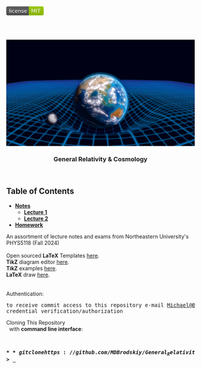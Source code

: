<!-- PROJECT LOGO -->
<br />
<p align="left">
  <a href="https://github.com/MDBrodskiy/General_Relativity/tree/master/LICENSE">
    <img src="images/LicenseImage.svg" alt="license" width="100" height="24"></a>
</p>
<br/>
<br/>

<!-- BACKGROUND & TITLE -->
<p align="center">
  <a href="https://github.com/MDBrodskiy/General_Relativity">
    <img src="images/background.png" alt="background">
  </a>
  <h3 align="center">General Relativity & Cosmology</h3>
<br />
</p>

<!-- TABLE OF CONTENTS -->
## Table of Contents

* [**Notes**](https://github.com/MDBrodskiy/General_Relativity/tree/master/Notes/)
    * [**Lecture 1**](https://github.com/MDBrodskiy/General_Relativity/tree/master/Notes/Lecture1.pdf)
    * [**Lecture 2**](https://github.com/MDBrodskiy/General_Relativity/tree/master/Notes/Lecture2.pdf)
* [**Homework**](https://github.com/MDBrodskiy/General_Relativity/tree/master/Homework/)

<!--
  * [**Chapter 1**](#Notes/Chapter\ 1)
* [**Exams**](#Exams)
* [**Projects**](#Projects)
-->


An assortment of lecture notes and exams from Northeastern University's PHYS5118 (Fall 2024)
<br/> <br/> 
Open sourced **LaTeX** Templates [here](https://www.latextemplates.com/).
<br/>
**TikZ** diagram editor [here](https://www.mathcha.io/editor).
<br/>
**TikZ** examples [here](https://www.texample.net/tikz/example).
<br/>
**LaTeX** draw [here](https://www.latexdraw.com/).
<br/> <br/> <br/>
Authentication:   
    <pre>to receive commit access to this repository e-mail Michael@Brodskiy.com for credential verification/authorization</pre>

Cloning This Repository
</br>&nbsp;&nbsp;with **command line interface**:
    <pre>    
    **$** git clone https://github.com/MDBrodskiy/General_Relativity.git    
    **$** **>**  **_**
    </pre>
